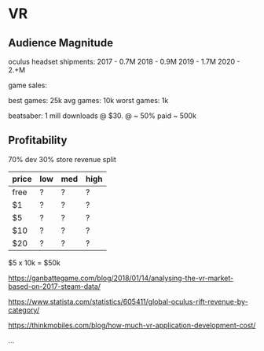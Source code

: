 # VR








## Audience Magnitude

oculus headset shipments:
2017 - 0.7M
2018 - 0.9M
2019 - 1.7M
2020 - 2.+M



game sales:

best games: 25k
avg games: 10k
worst games: 1k



beatsaber: 1 mill downloads @ $30. @ ~ 50% paid ~ 500k


## Profitability


70% dev 30% store revenue split

| price | low | med | high |
| --- | --- | --- | --- |
| free | ? | ? | ? | 
| $1  | ? | ? | ? | 
| $5  | ? | ? | ? | 
| $10 | ? | ? | ? | 
| $20 | ? | ? | ? | 




$5 x 10k = $50k




https://ganbattegame.com/blog/2018/01/14/analysing-the-vr-market-based-on-2017-steam-data/


https://www.statista.com/statistics/605411/global-oculus-rift-revenue-by-category/

https://thinkmobiles.com/blog/how-much-vr-application-development-cost/




























...
